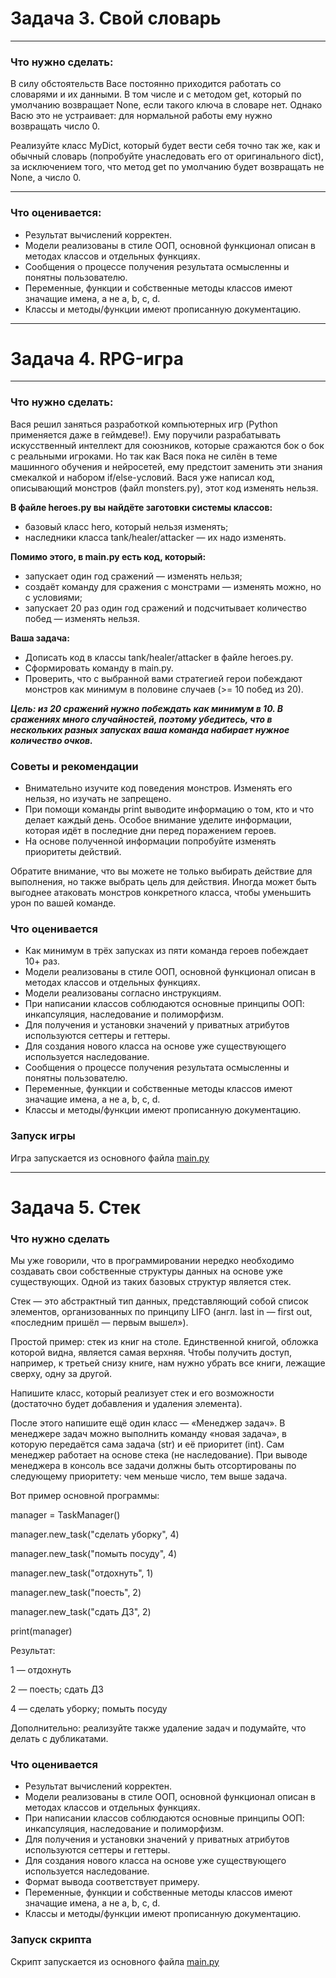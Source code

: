 # Задача 3. Свой словарь
***
### Что нужно сделать:

В силу обстоятельств Васе постоянно приходится работать со 
словарями и их данными. В том числе и с методом get, который по умолчанию 
возвращает None, если такого ключа в словаре нет. Однако Васю это 
не устраивает: для нормальной работы ему нужно возвращать число 0.

Реализуйте класс MyDict, который будет вести себя точно так же, как и 
обычный словарь (попробуйте унаследовать его от оригинального dict), 
за исключением того, что метод get по умолчанию будет возвращать не None, 
а число 0.
***
### Что оценивается:
* Результат вычислений корректен.
* Модели реализованы в стиле ООП, основной функционал описан в методах классов и отдельных функциях.
* Сообщения о процессе получения результата осмысленны и понятны пользователю.
* Переменные, функции и собственные методы классов имеют значащие имена, а не a, b, c, d.
* Классы и методы/функции имеют прописанную документацию.
*****
# Задача 4. RPG-игра
***
### Что нужно сделать:
Вася решил заняться разработкой компьютерных игр (Python применяется даже в геймдеве!). Ему поручили разрабатывать искусственный интеллект для союзников, которые сражаются бок о бок с реальными игроками. Но так как Вася пока не силён в теме машинного обучения и нейросетей, ему предстоит заменить эти знания смекалкой и набором if/else-условий.
Вася уже написал код, описывающий монстров (файл monsters.py), этот код изменять нельзя.

**В файле heroes.py вы найдёте заготовки системы классов:**

* базовый класс hero, который нельзя изменять;
* наследники класса tank/healer/attacker — их надо изменять.

**Помимо этого, в main.py есть код, который:**

* запускает один год сражений — изменять нельзя;
* создаёт команду для сражения с монстрами — изменять можно, но с условиями;
* запускает 20 раз один год сражений и подсчитывает количество побед — изменять нельзя.

**Ваша задача:**

* Дописать код в классы tank/healer/attacker в файле heroes.py.
* Сформировать команду в main.py.
* Проверить, что с выбранной вами стратегией герои побеждают монстров как минимум в половине случаев (>= 10 побед из 20).

***Цель: из 20 сражений нужно побеждать как минимум в 10. В сражениях много 
случайностей, поэтому убедитесь, что в нескольких разных запусках 
ваша команда набирает нужное количество очков.***

### Советы и рекомендации
* Внимательно изучите код поведения монстров. Изменять его нельзя, но изучать не запрещено.
* При помощи команды print выводите информацию о том, кто и что делает каждый день. Особое внимание уделите информации, которая идёт в последние дни перед поражением героев.
* На основе полученной информации попробуйте изменять приоритеты действий. 

Обратите внимание, что вы можете не только выбирать действие для выполнения, но также выбрать цель для действия. Иногда может быть выгоднее атаковать монстров конкретного класса, чтобы уменьшить урон по вашей команде.
### Что оценивается
* Как минимум в трёх запусках из пяти команда героев побеждает 10+ раз.
* Модели реализованы в стиле ООП, основной функционал описан в методах классов и отдельных функциях.
* Модели реализованы согласно инструкциям.
* При написании классов соблюдаются основные принципы ООП: инкапсуляция, наследование и полиморфизм.
* Для получения и установки значений у приватных атрибутов используются сеттеры и геттеры.
* Для создания нового класса на основе уже существующего используется наследование.
* Сообщения о процессе получения результата осмысленны и понятны пользователю.
* Переменные, функции и собственные методы классов имеют значащие имена, а не a, b, c, d.
* Классы и методы/функции имеют прописанную документацию.
### Запуск игры
Игра запускается из основного файла [main.py](main.py)
*****
# Задача 5. Стек

### Что нужно сделать

Мы уже говорили, что в программировании нередко необходимо создавать свои собственные структуры данных на основе уже существующих. Одной из таких базовых структур является стек. 

Стек — это абстрактный тип данных, представляющий собой список элементов, организованных по принципу LIFO (англ. last in — first out, «последним пришёл — первым вышел»).

Простой пример: стек из книг на столе. Единственной книгой, обложка которой видна, является самая верхняя. Чтобы получить доступ, например, к третьей снизу книге, нам нужно убрать все книги, лежащие сверху, одну за другой.

Напишите класс, который реализует стек и его возможности (достаточно будет добавления и удаления элемента). 

После этого напишите ещё один класс — «Менеджер задач». В менеджере задач можно выполнить команду «новая задача», в которую передаётся сама задача (str) и её приоритет (int). Сам менеджер работает на основе стека (не наследование). При выводе менеджера в консоль все задачи должны быть отсортированы по следующему приоритету: чем меньше число, тем выше задача.

Вот пример основной программы:

manager = TaskManager()

manager.new_task("сделать уборку", 4)

manager.new_task("помыть посуду", 4)

manager.new_task("отдохнуть", 1)

manager.new_task("поесть", 2)

manager.new_task("сдать ДЗ", 2)

print(manager)

Результат:

1 — отдохнуть

2 — поесть; сдать ДЗ

4 — сделать уборку; помыть посуду

Дополнительно: реализуйте также удаление задач и подумайте, что делать с дубликатами.
### Что оценивается

* Результат вычислений корректен.
* Модели реализованы в стиле ООП, основной функционал описан в методах классов и отдельных функциях.
* При написании классов соблюдаются основные принципы ООП: инкапсуляция, наследование и полиморфизм.
* Для получения и установки значений у приватных атрибутов используются сеттеры и геттеры.
* Для создания нового класса на основе уже существующего используется наследование.
* Формат вывода соответствует примеру.
* Переменные, функции и собственные методы классов имеют значащие имена, а не a, b, c, d.
* Классы и методы/функции имеют прописанную документацию.
### Запуск скрипта
Скрипт запускается из основного файла [main.py](main.py)